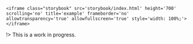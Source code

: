 ```react
<iframe class="storybook" src='storybook/index.html' height='700' scrolling='no' title='example' frameborder='no' allowtransparency='true' allowfullscreen='true' style='width: 100%;'></iframe>
```
!> This is a work in progress.


